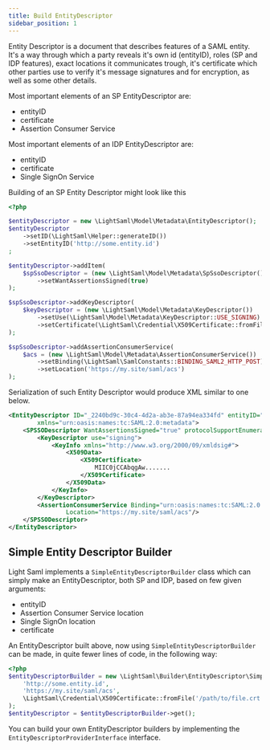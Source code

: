 ```yaml
---
title: Build EntityDescriptor
sidebar_position: 1
---
```


Entity Descriptor is a document that describes features of a SAML entity. It's a way through which a party reveals
it's own id (entityID), roles (SP and IDP features), exact locations it communicates trough, it's certificate
which other parties use to verify it's message signatures and for encryption, as well as some
other details.

Most important elements of an SP EntityDescriptor are:

* entityID
* certificate
* Assertion Consumer Service

Most important elements of an IDP EntityDescriptor are:

* entityID
* certificate
* Single SignOn Service

Building of an SP Entity Descriptor might look like this

```php
<?php

$entityDescriptor = new \LightSaml\Model\Metadata\EntityDescriptor();
$entityDescriptor
    ->setID(\LightSaml\Helper::generateID())
    ->setEntityID('http://some.entity.id')
;

$entityDescriptor->addItem(
    $spSsoDescriptor = (new \LightSaml\Model\Metadata\SpSsoDescriptor())
        ->setWantAssertionsSigned(true)
);

$spSsoDescriptor->addKeyDescriptor(
    $keyDescriptor = (new \LightSaml\Model\Metadata\KeyDescriptor())
        ->setUse(\LightSaml\Model\Metadata\KeyDescriptor::USE_SIGNING)
        ->setCertificate(\LightSaml\Credential\X509Certificate::fromFile('/path/to/file.crt'))
);

$spSsoDescriptor->addAssertionConsumerService(
    $acs = (new \LightSaml\Model\Metadata\AssertionConsumerService())
        ->setBinding(\LightSaml\SamlConstants::BINDING_SAML2_HTTP_POST)
        ->setLocation('https://my.site/saml/acs')
);
```

Serialization of such Entity Descriptor would produce XML similar to one below.

```xml
<EntityDescriptor ID="_2240bd9c-30c4-4d2a-ab3e-87a94ea334fd" entityID="http://some.entity.id"
        xmlns="urn:oasis:names:tc:SAML:2.0:metadata">
    <SPSSODescriptor WantAssertionsSigned="true" protocolSupportEnumeration="urn:oasis:names:tc:SAML:2.0:protocol">
        <KeyDescriptor use="signing">
            <KeyInfo xmlns="http://www.w3.org/2000/09/xmldsig#">
                <X509Data>
                    <X509Certificate>
                        MIIC0jCCAbqgAw.......
                    </X509Certificate>
                </X509Data>
            </KeyInfo>
        </KeyDescriptor>
        <AssertionConsumerService Binding="urn:oasis:names:tc:SAML:2.0:bindings:HTTP-POST"
                Location="https://my.site/saml/acs"/>
    </SPSSODescriptor>
</EntityDescriptor>
```

## Simple Entity Descriptor Builder

Light Saml implements a ``SimpleEntityDescriptorBuilder`` class which can simply make an EntityDescriptor,
both SP and IDP, based on few given arguments:

* entityID
* Assertion Consumer Service location
* Single SignOn location
* certificate

An EntityDescriptor built above, now using ``SimpleEntityDescriptorBuilder`` can be made, in quite fewer lines
of code, in the following way:

```php
<?php
$entityDescriptorBuilder = new \LightSaml\Builder\EntityDescriptor\SimpleEntityDescriptorBuilder(
    'http://some.entity.id',
    'https://my.site/saml/acs',
    \LightSaml\Credential\X509Certificate::fromFile('/path/to/file.crt')
);
$entityDescriptor = $entityDescriptorBuilder->get();
```

You can build your own EntityDescriptor builders by implementing the ``EntityDescriptorProviderInterface`` interface.
